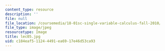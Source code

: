 ```yaml
---
content_type: resource
description: ''
file: null
file_location: /coursemedia/18-01sc-single-variable-calculus-fall-2010/c184eaf511244491ea6917e46d53ca93_lec05.jpg
file_type: image/jpeg
resourcetype: Image
title: lec05.jpg
uid: c184eaf5-1124-4491-ea69-17e46d53ca93
---
```


